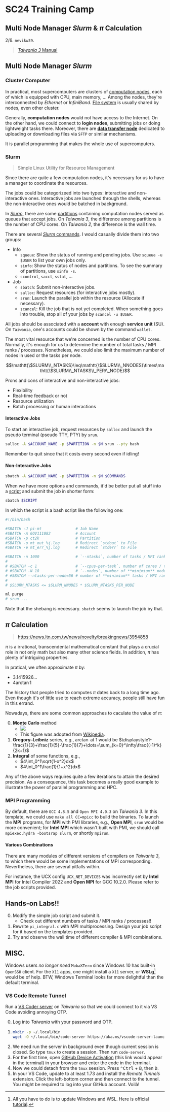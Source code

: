 # SC24 Training Camp
## Multi Node Manager _Slurm_ & $\pi$ Calculation

2/6. `nevikw39`.

> [_Taiwania 3_ Manual](https://man.twcc.ai/@TWCC-III-manual/H1bEXeGcu)

## Multi Node Manager _Slurm_

### Cluster Computer

In practical, most supercomputers are clusters of [computation nodes](https://man.twcc.ai/@TWCC-III-manual/B1XNOLouO), each of which is equipped with CPU, main memory, ... Among the nodes, they're interconnected by _Ethernet_ or _InfiniBand_. [File system](https://man.twcc.ai/@TWCC-III-manual/HyOgKIiuu) is usually shared by nodes, even other cluster.

Generally, **computation nodes** would not have access to the Internet. On the other hand, we could connect to **login nodes**, submitting jobs or doing lightweight tasks there. Moreover, there are [**data transfer node**](https://man.twcc.ai/@TWCC-III-manual/SyGsFqRSt) dedicated to uploading or downloading files via `SFTP` or similar mechanisms.

It is parallel programming that makes the whole use of supercomputers.

### Slurm

> Simple Linux Utility for Resource Management

Since there are quite a few computation nodes, it's necessary for us to have a manager to coordinate the resources.

The jobs could be categorizeed into two types: interactive and non-interactive ones. Interactive jobs are launched through the shells, whereas the non-interactive ones would be batched in background.

In [_Slurm_](https://man.twcc.ai/@TWCC-III-manual/H1Bx15sd_), there are some [partitions](https://man.twcc.ai/@TWCC-III-manual/ryyo0tsuu) containing computation nodes served as queues that accept jobs. On _Taiwania 3_, the difference among partitions is the number of CPU cores. On _Taiwania 2_, the difference is the wall time.

There are several [_Slurm_ commands](https://man.twcc.ai/@TWCC-III-manual/rysztb9id). I would casually divide them into two groups:

- Info
  - `squeue`: Show the status of running and pending jobs. Use `squeue -u $USER` to list your own jobs only.
  - `sinfo`: Show the status of nodes and partitions. To see the summary of partitions, use `sinfo -s`.
  - `scontrol`, `sacct`, `sstat`, ...
- Job
  - `sbatch`: Submit non-interactive jobs.
  - `salloc`: Request resources (for interactive jobs mostly).
  - `srun`: Launch the parallel job within the resource (Allocate if necessary).
  - `scancel`: Kill the job that is not yet completed. When something goes into trouble, stop all of your jobs by `scancel -u $USER`.

All jobs should be associated with a **account** with enough **service unit** (SU). On `Taiwania`, one's accounts could be shown by the command `wallet`.

The most vital resource that we're concerned is the number of CPU cores. Normally, it's enough for us to determine the number of total tasks / MPI ranks / processes. Nonetheless, we could also limit the maximum number of nodes in used or the tasks per node.

$$\mathtt{\$SLURM\\_NTASKS}\leq\mathtt{\$SLURM\\_NNODES}\times\mathtt{\$SLURM\\_NTASKS\\_PER\\_NODE}$$

Prons and cons of interactive and non-interactive jobs:
- Flexibility
- Real-time feedback or not
- Resource utilization
- Batch processing or human interactions

#### Interactive Jobs

To start an interactive job, request resources by `salloc` and launch the pseudo terminal (pseudo TTY, PTY) by `srun`.

```bash
salloc -A $ACCOUNT_NAME -p $PARTITION -n $N srun --pty bash
```

Remember to quit since that it costs every second even if idling!

#### Non-Interactive Jobs

```bash
sbatch -A $ACCOUNT_NAME -p $PARTITION -n $N $COMMANDS
```

When we have more options and commands, it'd be better put all stuff into a [script](https://man.twcc.ai/@TWCC-III-manual/Sy9-QqHiO) and submit the job in shorter form:
```bash
sbatch $SCRIPT
```

In which the script is a bash script like the following one:
```bash
#!/bin/bash

#SBATCH -J pi-mt               # Job Name
#SBATCH -A GOV111082           # Account
#SBATCH -p ct2k                # Partition
#SBATCH -o mt_out_%j.log       # Redirect `stdout` to File
#SBATCH -e mt_err_%j.log       # Redirect `stderr` to File

#SBATCH -n 1000                # `--ntasks`, number of tasks / MPI ranks / processes                                 $SLURM_NTASKS
#
# #SBATCH -c 1                 # `--cpus-per-task`, number of cores / threads **per** tasks / MPI ranks / processes. $SRUN_CPUS_PER_TASK
# #SBATCH -N 18                # `--nodes`, number of **minimium** nodes!!                                           $SLURM_NNODES
# #SBATCH --ntasks-per-node=56 # number of **minimium** tasks / MPI ranks / processes per nodes!!                    $SLURM_NTASKS_PER_NODE
#
# $SLURM_NTASKS <= $SLURM_NNODES * $SLURM_NTASKS_PER_NODE

ml purge
# srun ...
```
Note that the shebang is necessary. `sbatch` seems to launch the job by that.

## $\pi$ Calculation

> https://news.ltn.com.tw/news/novelty/breakingnews/3954858

$\pi$ is a irrational, transcendental mathematical constant that plays a crucial role in not only math but also many other science fields. In addition, $\pi$ has plenty of intriguing properties.

In pratical, we often approximate $\pi$ by:

- $3.1415926\dots$
- $4\arctan1$

The history that people tried to computes $\pi$ dates back to a long time ago. Even though it's of little use to reach extreme accuracy, people still have fun in this errand.

Nowadays, there are some common approaches to caculate the value of $\pi$:

0. **Monte Carlo** method
   - ![](https://upload.wikimedia.org/wikipedia/commons/8/84/Pi_30K.gif)
   - This figure was adopted from [Wikipedia](https://en.wikipedia.com/wiki/Approximations_of_%CF%80).
1. **Gregory–Leibniz** series, e.g., $\arctan$ at $1$ would be $\displaystyle1-\frac{1}{3}+\frac{1}{5}-\frac{1}{7}+\dots=\sum_{k=0}^\infty\frac{(-1)^k}{2k+1}$
2. **Integral** of some functions, e.g.,
   - $4\int_0^1\sqrt{1-x^2}dx$
   - $4\int_0^1\frac{1}{1+x^2}dx$

Any of the above ways requires quite a few iterations to attain the desired precision. As a consequence, this task becomes a really good example to illustrate the power of parallel programming and HPC.

### MPI Programming

By default, there are `GCC 4.8.5` and `Open MPI 4.0.3` on _Taiwania 3_. In this template, we could use `make all CC=mpicc` to build the binaries. To launch the **MPI** programs, for **MPI** with PMI libraries, e.g., **Open MPI**, `srun` would be more convenient; for **Intel MPI** which wasn't built with PMI, we should call `mpiexec.hydra -bootsrap slurm`, or shortly `mpirun`.

#### Various Combinations

There are many modules of different versions of compilers on _Taiwania 3_, to which there would be some implementations of MPI corresponding. Nevertheless, there are several pitfalls within.

For instance, the UCX config `UCX_NET_DEVICES` was incorrectly set by **Intel MPI** for Intel Compiler 2022 and **Open MPI** for GCC 10.2.0. Please refer to the job scripts provided.

## Hands-on Labs!!

0. Modify the simple job script and submit it.
   - Check out different numbers of tasks / MPI ranks / processes!!
1. Rewrite `pi_integral.c` with MPI multiprocessing.
   Design your job script for it based on the templates provided.
2. Try and observe the wall time of different compiler & MPI combinations.

## MISC.

Windows users _no longer need_ `MobaXTerm` since Windows 10 has built-in `OpenSSH` client. For the `X11` apps, one might install a `X11` server, or **WSLg**[^WSLg] would be of help. BTW, Windows Terminal looks far more delightful than the default terminal.

### VS Code Remote Tunnel

Run a [VS Coder server](https://code.visualstudio.com/blogs/2022/07/07/vscode-server#_a-preview-of-a-larger-journey) on _Taiwania_ so that we could connect to it via VS Code avoiding annoying OTP.

0. Log into _Taiwania_ with your password and OTP.
1. 
   ```bash
   mkdir -p ~/.local/bin
   wget -O ~/.local/bin/code-server https://aka.ms/vscode-server-launcher/x86_64-unknown-linux-musl
   ```
2. We need run the server in background even though current session is closed. So type `tmux` to create a session. Then run `code-server`.
3. For the first time, open [GitHub Device Activation](https://github.com/login/device) (this link would appear in the terminal) in your browser and enter the code in the terminal.
4. Now we could detach from the `tmux` seesion. Press <kbd>⌃Ctrl</kbd> $+$ <kbd>B</kbd>, then <kbd>D</kbd>.
5. In your VS Code, update to at least $1.73$ and install the _Remote Tunnels_ extension. Click the left-bottom corner and then connect to the tunnel. You might be required to log into your GitHub account. Voilà!

[^WSLg]: All you have to do is to update Windows and WSL. Here is official [tutorial](https://learn.microsoft.com/en-us/windows/wsl/tutorials/gui-apps).
